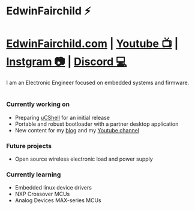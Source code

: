 # EdwinFairchild :zap:
# [EdwinFairchild.com](https://www.edwinfairchild.com/) | [Youtube :tv:](https://www.youtube.com/user/sdf3e33/videos) | [Instgram :camera:](https://www.instagram.com/edwinfairchild/) | [Discord :computer:](https://discord.gg/UaqcKxN6Nd)
I am an Electronic Engineer focused on embedded systems and firmware.
#


### Currently working on
- Preparing [uCShell](https://github.com/EdwinFairchild/uCShell) for an initial release
- Portable and robust bootloader with a partner desktop application
- New content for my [blog](https://www.edwinfairchild.com) and my [Youtube channel](https://www.youtube.com/user/sdf3e33/videos)

### Future projects
- Open source wireless electronic load and power supply

### Currently learning
- Embedded linux device drivers
- NXP Crossover MCUs
- Analog Devices MAX-series MCUs


<!--
**EdwinFairchild/EdwinFairchild** is a ✨ _special_ ✨ repository because its `README.md` (this file) appears on your GitHub profile.

Here are some ideas to get you started:

- 🔭 I’m currently working on ...
- 🌱 I’m currently learning ...
- 👯 I’m looking to collaborate on ...
- 🤔 I’m looking for help with ...
- 💬 Ask me about ...
- 📫 How to reach me: ...
- 😄 Pronouns: ...
- ⚡ Fun fact: ...
-->
